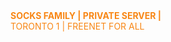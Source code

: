 <br></br>
<b><font color="#F88716"> SOCKS FAMILY | PRIVATE SERVER | <br></font></b>
<font><font color="#F88716">TORONTO 1 | FREENET FOR ALL<br></font>
